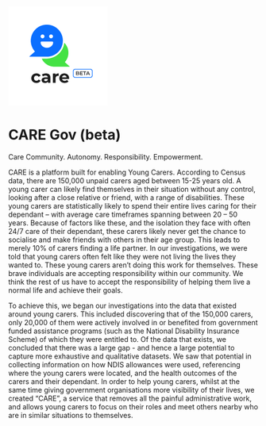 ![alt text](https://github.com/patdbro/Oakton_GH2018/blob/master/care-thumbnail.png) 
# CARE Gov (beta)

Care
Community. Autonomy. Responsibility. Empowerment.
 
CARE is a platform built for enabling Young Carers. 
According to Census data, there are 150,000 unpaid carers aged between 15-25 years old.
A young carer can likely find themselves in their situation without any control, looking after a close relative or friend, with a range of disabilities. 
These young carers are statistically likely to spend their entire lives caring for their dependant – with average care timeframes spanning between 20 – 50 years.
Because of factors like these, and the isolation they face with often 24/7 care of their dependant, these carers likely never get the chance to socialise and make friends with others in their age group. This leads to merely 10% of carers finding a life partner.
In our investigations, we were told that young carers often felt like they were not living the lives they wanted to.
These young carers aren’t doing this work for themselves. These brave individuals are accepting responsibility within our community. 
We think the rest of us have to accept the responsibility of helping them live a normal life and achieve their goals. 
 
To achieve this, we began our investigations into the data that existed around young carers. This included discovering that of the 150,000 carers, only 20,000 of them were actively involved in or benefited from government funded assistance programs (such as the National Disability Insurance Scheme) of which they were entitled to.
Of the data that exists, we concluded that there was a large gap - and hence a large potential to capture more exhaustive and qualitative datasets. We saw that potential in collecting information on how NDIS allowances were used, referencing where the young carers were located, and the health outcomes of the carers and their dependant.
In order to help young carers, whilst at the same time giving government organisations more visibility of their lives, we created “CARE”, a service that removes all the painful administrative work, and allows young carers to focus on their roles and meet others nearby who are in similar situations to themselves.  

